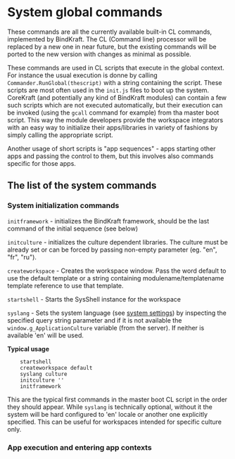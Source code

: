 # System global commands

These commands are all the currently available built-in CL commands, implemented by BindKraft. The CL (Command line) processor will be replaced by a new one in near future, but the existing commands will be ported to the new version with changes as minimal as possible.

These commands are used in CL scripts that execute in the global context. For instance the usual execution is donne by calling `Commander.RunGlobal(thescript)` with a string containing the script. These scripts are most often used in the `init.js` files to boot up the system. CoreKraft (and potentially any kind of BindKraft modules) can contain a few such scripts which are not executed automatically, but their execution can be invoked (using the `gcall` command for example) from tha master boot script. This way the module developers provide the workspace integrators with an easy way to initialize their apps/libraries in variety of fashions by simply calling the appropriate script.

Another usage of short scripts is "app sequences" - apps starting other apps and passing the control to them, but this involves also commands specific for those apps.

## The list of the system commands

### System initialization commands

`initframework` - initializes the BindKraft framework, should be the last command of the initial sequence (see below)

`initculture` - initializes the culture dependent libraries. The culture must be already set or can be forced by passing non-empty parameter (eg. "en", "fr", "ru").

`createworkspace` - Creates the workspace window. Pass the word default to use the default template or a string containing modulename/templatename template reference to use that template.

`startshell` - Starts the SysShell instance for the workspace

`syslang` - Sets the system language (see [system settings](SystemClasses/SystemSettings.md)) by inspecting the specified query string parameter and if it is not available the `window.g_ApplicationCulture` variable (from the server). If neither is available 'en' will be used.

**Typical usage**

```
    startshell 
    createworkspace default
    syslang culture
    initculture ''
    initframework
```

This are the typical first commands in the master boot CL script in the order they should appear. While `syslang` is technically optional, without it the system will be hard configured to 'en' locale or another one explicitly specified. This can be useful for workspaces intended for specific culture only.

### App execution and entering app contexts

